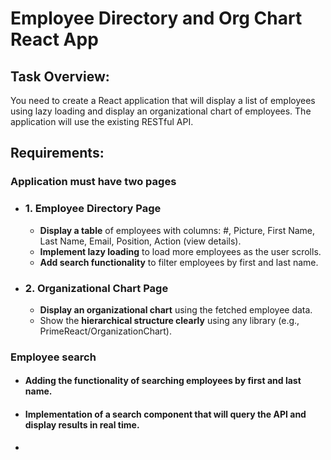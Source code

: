 # Employee Directory and Org Chart React App

## **Task Overview:**
You need to create a React application that will display a list of employees using lazy loading and
display an organizational chart of employees. The application will use the existing RESTful API.

## **Requirements:**

### **Application must have two pages**

- ### **1. Employee Directory Page**
     - **Display a table** of employees with columns: #, Picture, First Name, Last Name, Email, Position, Action (view details).
    - **Implement lazy loading** to load more employees as the user scrolls.
     - **Add search functionality** to filter employees by first and last name.

- ### **2. Organizational Chart Page**
     - **Display an organizational chart** using the fetched employee data.
     - Show the **hierarchical structure clearly** using any library (e.g., PrimeReact/OrganizationChart).

### **Employee search**
- #### **Adding the functionality of searching employees by first and last name.**
- #### **Implementation of a search component that will query the API and display results in real time.**
- 
